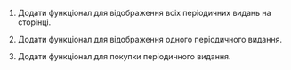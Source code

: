 1. Додати функціонал для відображення всіх періодичних видань на сторінці. 

2. Додати функціонал для відображення одного періодичного видання. 

3. Додати функціонал для покупки періодичного видання.
